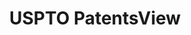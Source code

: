 ---
layout: default
bigquery: https://console.cloud.google.com/bigquery?p=patents-public-data&d=patentsview&page=dataset
citation: Attribution should be given to PatentsView for use, distribution, or derivative
  works.
code: https://github.com/CSSIP-AIR/PatentsView-Code-Snippets/
contributors: USPTO
cost: None
description: 'PatentsView includes US patent data including raw data (summaries, applications,
  pregrant applications), disambugations of inventors and assignees, and inventor
  gender estimates.  Also foreign priority data, # of figures and sheets, and government
  interest statements.'
documentation: https://patentsview.org/query/builder-faqs
last_edit: 04/07/2022, 06:51:07
location: https://patentsview.org/
maintained_by: USPTO
record_creation_timestamp: 12/2/2020 17:20:46
schema_fields:
- _102_date
- assignee_id
- num_claims
- withdrawn
- male
- country
- subgroup
- county_fips
- _371_date
- f102_date
- num_sheets
- status
- city
- group
- disamb_inventor_id_20190312
- latitude
- subcategory_id
- doc_type
- group_id
- disamb_assignee_id_20200331
- sequence
- disamb_inventor_id_20171003
- fname
- exemplary
- symbol_position
- disamb_inventor_id_20181127
- country_transformed
- name_last
- disamb_assignee_id_20190820
- ipc_version_indicator
- disamb_inventor_id_20200929
- length
- title
- attribution_status
- disamb_inventor_id_20191008
- contract_award_number
- gi_statement
- classification_status
- date
- disamb_assignee_id_20190312
- classification_value
- disamb_inventor_id_20200331
- variety
- disamb_assignee_id_20191008
- category
- longitude
- rawlocation_id
- level_three
- applicant_type
- section
- location_id
- disamb_inventor_id_20201229
- disamb_inventor_id_20170307
- uuid
- id
- action_date
- filename
- disamb_assignee_id_20200929
- organization
- application_id
- patent_id
- classification_data_source
- subclass
- field_title
- dependent
- level_one
- series_code
- reldocno
- lawyer_id
- sector_title
- type
- organization_id
- term_disclaimer
- abstract
- term_extension
- num
- disamb_assignee_id_20191231
- classification_level
- disamb_inventor_id_20180528
- rawassignee_id
- latin_name
- disclaimer_date
- disamb_assignee_id_20200630
- disamb_inventor_id_20170808
- latlong
- kind
- designation
- male_flag
- relkind
- inventor_id
- doctype
- subclass_id
- role
- number
- ipc_class
- level_two
- subgroup_id
- lapse_of_patent
- name_first
- term_grant
- mainclass_id
- state_fips
- publication_number
- text
- deceased
- rawinventor_id
- disamb_assignee_id_20181127
- disamb_inventor_id_20200630
- state
- field_id
- f371_date
- num_figures
- subsection_id
- disamb_inventor_id_20171226
- disamb_inventor_id_20190820
- county
- rel_id
- section_id
- main_group
- citation_id
- disamb_inventor_id_20191231
- lname
- category_id
- rule_47
- name
shortname: patentsview
tags:
- disambiguation
- United States
- gender
terms_of_use: Creative Commons Attribution 4.0 International License.
timeframe: 1963-1999
title: USPTO PatentsView
uuid: cf1780b1-e265-4e49-8d1d-83b9cfe0fd9a
---